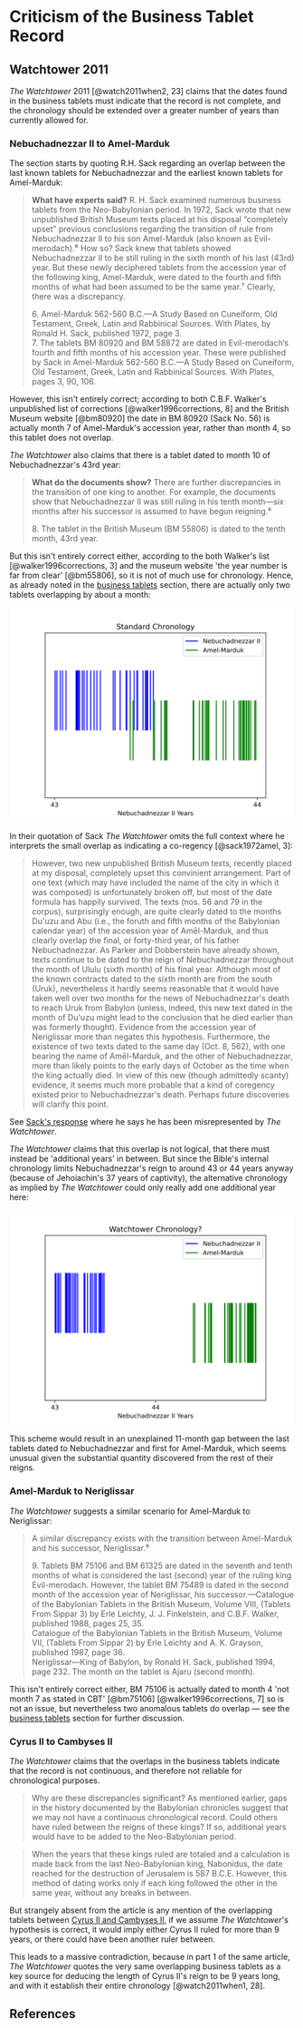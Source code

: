 # Criticism of the Business Tablet Record

## Watchtower 2011

_The Watchtower_ 2011 [@watch2011when2, 23] claims that the dates found in the business tablets must indicate that the
record is not complete, and the chronology should be extended over a greater number of years than currently allowed for.

### Nebuchadnezzar II to Amel-Marduk

The section starts by quoting R.H. Sack regarding an overlap between the last known tablets for Nebuchadnezzar and the
earliest known tablets for Amel-Marduk:

> **What have experts said?** R. H. Sack examined numerous business tablets from the Neo-Babylonian period. In 1972,
> Sack wrote that new unpublished British Museum texts placed at his disposal “completely upset” previous conclusions
> regarding the transition of rule from Nebuchadnezzar II to his son Amel-Marduk (also known as Evil-merodach).⁶ How so?
> Sack knew that tablets showed Nebuchadnezzar II to be still ruling in the sixth month of his last (43rd) year. But
> these newly deciphered tablets from the accession year of the following king, Amel-Marduk, were dated to the fourth
> and fifth months of what had been assumed to be the same year.⁷ Clearly, there was a discrepancy.
>
> 6\. Amel-Marduk 562-560 B.C.​—A Study Based on Cuneiform, Old Testament, Greek, Latin and Rabbinical Sources. With
> Plates, by Ronald H. Sack, published 1972, page 3.<br>7. The tablets BM 80920 and BM 58872 are dated in
> Evil-merodach’s fourth and fifth months of his accession year. These were published by Sack in Amel-Marduk 562-560
> B.C.​—A Study Based on Cuneiform, Old Testament, Greek, Latin and Rabbinical Sources. With Plates, pages 3, 90, 106.

However, this isn't entirely correct; according to both C.B.F. Walker's unpublished list of corrections
[@walker1996corrections, 8] and the British Museum website [@bm80920] the date in BM 80920 (Sack No. 56) is actually
month 7 of Amel-Marduk's accession year, rather than month 4, so this tablet does not overlap.

_The Watchtower_ also claims that there is a tablet dated to month 10 of Nebuchadnezzar's 43rd year:

> **What do the documents show?** There are further discrepancies in the transition of one king to another. For example,
> the documents show that Nebuchadnezzar II was still ruling in his tenth month​—six months after his successor is
> assumed to have begun reigning.⁸
>
> 8\. The tablet in the British Museum (BM 55806) is dated to the tenth month, 43rd year.

But this isn't entirely correct either, according to the both Walker's list [@walker1996corrections, 3] and the museum
website 'the year number is far from clear' [@bm55806], so it is not of much use for chronology. Hence, as already noted
in the [business tablets](../../standard/business/business.md#amel-marduk) section, there are actually only two tablets
overlapping by about a month:

![](../../graphics/transitions/nebuchadnezzar_amel_marduk.svg)

In their quotation of Sack _The Watchtower_ omits the full context where he interprets the small overlap as indicating a
co-regency [@sack1972amel, 3]:

> However, two new unpublished British Museum texts, recently placed at my disposal, completely upset this convinient
> arrangement. Part of one text (which may have included the name of the city in which it was composed) is unfortunately
> broken off, but most of the date formula has happily survived. The texts (nos. 56 and 79 in the corpus), surprisingly
> enough, are quite clearly dated to the months Du'uzu and Abu (i.e., the foruth and fifth months of the Babylonian
> calendar year) of the accession year of Amēl-Marduk, and thus clearly overlap the final, or forty-third year, of his
> father Nebuchadnezzar. As Parker and Dobberstein have already shown, texts continue to be dated to the reign of
> Nebuchadnezzar throughout the month of Ululu (sixth month) of his final year. Although most of the known contracts
> dated to the sixth month are from the south (Uruk), nevertheless it hardly seems reasonable that it would have taken
> well over two months for the news of Nebuchadnezzar's death to reach Uruk from Babylon (unless, indeed, this new text
> dated in the month of Du'uzu might lead to the conclusion that he died earlier than was formerly thought). Evidence
> from the accession year of Neriglissar more than negates this hypothesis. Furthermore, the existence of two texts
> dated to the same day (Oct. 8, 562), with one bearing the name of Amēl-Marduk, and the other of Nebuchadnezzar, more
> than likely points to the early days of October as the time when the king actually died. In view of this new (though
> admittedly scanty) evidence, it seems much more probable that a kind of coregency existed prior to Nebuchadnezzar's
> death. Perhaps future discoveries will clarify this point.

See [Sack's response](../../appendix/responses.md#r-h-sack) where he says he has been misrepresented by _The
Watchtower_.

_The Watchtower_ claims that this overlap is not logical, that there must instead be 'additional years' in between. But
since the Bible's internal chronology limits Nebuchadnezzar's reign to around 43 or 44 years anyway (because of
Jehoiachin's 37 years of captivity), the alternative chronology as implied by _The Watchtower_ could only really add one
additional year here:

![](../../graphics/transitions/nebuchadnezzar_amel_marduk2.svg)

This scheme would result in an unexplained 11-month gap between the last tablets dated to Nebuchadnezzar and first for
Amel-Marduk, which seems unusual given the substantial quantity discovered from the rest of their reigns.

### Amel-Marduk to Neriglissar

_The Watchtower_ suggests a similar scenario for Amel-Marduk to Neriglissar:

> A similar discrepancy exists with the transition between Amel-Marduk and his successor, Neriglissar.⁹
>
> 9\. Tablets BM 75106 and BM 61325 are dated in the seventh and tenth months of what is considered the last (second)
> year of the ruling king Evil-merodach. However, the tablet BM 75489 is dated in the second month of the accession year
> of Neriglissar, his successor.​—Catalogue of the Babylonian Tablets in the British Museum, Volume VIII, (Tablets From
> Sippar 3) by Erle Leichty, J. J. Finkelstein, and C.B.F. Walker, published 1988, pages 25, 35.<br> Catalogue of the
> Babylonian Tablets in the British Museum, Volume VII, (Tablets From Sippar 2) by Erle Leichty and A. K. Grayson,
> published 1987, page 36.<br> Neriglissar​—King of Babylon, by Ronald H. Sack, published 1994, page 232. The month on
> the tablet is Ajaru (second month).<br>

This isn't entirely correct either, BM 75106 is actually dated to month 4 'not month 7 as stated in CBT' [@bm75106]
[@walker1996corrections, 7] so is not an issue, but nevertheless two anomalous tablets do overlap — see the
[business tablets](../../standard/business/business.md#neriglissar) section for further discussion.

### Cyrus II to Cambyses II

_The Watchtower_ claims that the overlaps in the business tablets indicate that the record is not continuous, and
therefore not reliable for chronological purposes.

> Why are these discrepancies significant? As mentioned earlier, gaps in the history documented by the Babylonian
> chronicles suggest that we may not have a continuous chronological record. Could others have ruled between the reigns
> of these kings? If so, additional years would have to be added to the Neo-Babylonian period.

> When the years that these kings ruled are totaled and a calculation is made back from the last Neo-Babylonian king,
> Nabonidus, the date reached for the destruction of Jerusalem is 587 B.C.E. However, this method of dating works only
> if each king followed the other in the same year, without any breaks in between.

But strangely absent from the article is any mention of the overlapping tablets between
[Cyrus II and Cambyses II](../../standard/business/business.md#cambyses-ii), if we assume _The Watchtower_'s hypothesis
is correct, it would imply either Cyrus II ruled for more than 9 years, or there could have been another ruler between.

This leads to a massive contradiction, because in part 1 of the same article, _The Watchtower_ quotes the very same
overlapping business tablets as a key source for deducing the length of Cyrus II's reign to be 9 years long, and with it
establish their entire chronology [@watch2011when1, 28].

## References
